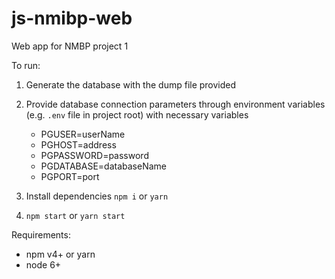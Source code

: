 # js-nmibp-web

Web app for NMBP project 1

To run:

1. Generate the database with the dump file provided
2. Provide database connection parameters through environment variables (e.g. `.env` file in project root) with necessary variables

    - PGUSER=userName
    - PGHOST=address
    - PGPASSWORD=password
    - PGDATABASE=databaseName
    - PGPORT=port

3. Install dependencies `npm i` or `yarn`
4. `npm start` or `yarn start`

Requirements:
  - npm v4+ or yarn
  - node 6+
